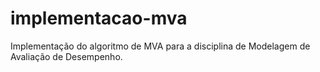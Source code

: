 # implementacao-mva
Implementação do algoritmo de MVA para a disciplina de Modelagem de Avaliação de Desempenho.
